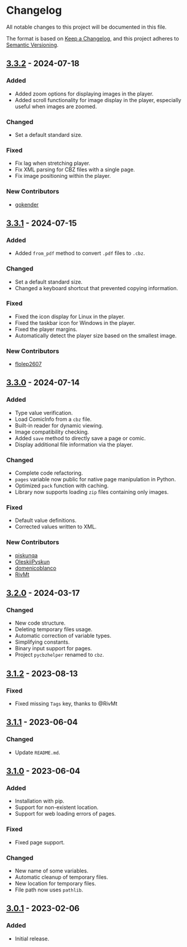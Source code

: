 # Changelog

All notable changes to this project will be documented in this file.

The format is based on [Keep a Changelog](https://keepachangelog.com/en/1.0.0/), and this project adheres to [Semantic Versioning](https://semver.org/spec/v2.0.0.html).

## [3.3.2] - 2024-07-18

### Added

- Added zoom options for displaying images in the player.
- Added scroll functionality for image display in the player, especially useful when images are zoomed.

### Changed

- Set a default standard size.

### Fixed

- Fix lag when stretching player.
- Fix XML parsing for CBZ files with a single page.
- Fix image positioning within the player.

### New Contributors

- [gokender](https://github.com/gokender)

## [3.3.1] - 2024-07-15

### Added

- Added `from_pdf` method to convert `.pdf` files to `.cbz`.

### Changed

- Set a default standard size.
- Changed a keyboard shortcut that prevented copying information.

### Fixed

- Fixed the icon display for Linux in the player.
- Fixed the taskbar icon for Windows in the player.
- Fixed the player margins.
- Automatically detect the player size based on the smallest image.

### New Contributors

- [flolep2607](https://github.com/flolep2607)

## [3.3.0] - 2024-07-14

### Added

- Type value verification.
- Load ComicInfo from a `cbz` file.
- Built-in reader for dynamic viewing.
- Image compatibility checking.
- Added `save` method to directly save a page or comic.
- Display additional file information via the player.

### Changed

- Complete code refactoring.
- `pages` variable now public for native page manipulation in Python.
- Optimized `pack` function with caching.
- Library now supports loading `zip` files containing only images.

### Fixed

- Default value definitions.
- Corrected values written to XML.

### New Contributors

- [piskunqa](https://github.com/piskunqa)
- [OleskiiPyskun](https://github.com/OleskiiPyskun)
- [domenicoblanco](https://github.com/domenicoblanco)
- [RivMt](https://github.com/RivMt)

## [3.2.0] - 2024-03-17

### Changed

- New code structure.
- Deleting temporary files usage.
- Automatic correction of variable types.
- Simplifying constants.
- Binary input support for pages.
- Project `pycbzhelper` renamed to `cbz`.

## [3.1.2] - 2023-08-13

### Fixed

- Fixed missing `Tags` key, thanks to @RivMt

## [3.1.1] - 2023-06-04

### Changed

- Update `README.md`.

## [3.1.0] - 2023-06-04

### Added

- Installation with pip.
- Support for non-existent location.
- Support for web loading errors of pages.

### Fixed

- Fixed page support.

### Changed

- New name of some variables.
- Automatic cleanup of temporary files.
- New location for temporary files.
- File path now uses `pathlib`.

## [3.0.1] - 2023-02-06

### Added

- Initial release.

[3.3.2]: https://github.com/hyugogirubato/cbz/releases/tag/v3.3.2
[3.3.1]: https://github.com/hyugogirubato/cbz/releases/tag/v3.3.1
[3.3.0]: https://github.com/hyugogirubato/cbz/releases/tag/v3.3.0
[3.2.0]: https://github.com/hyugogirubato/cbz/releases/tag/v3.2.0
[3.1.2]: https://github.com/hyugogirubato/cbz/releases/tag/v3.1.2
[3.1.1]: https://github.com/hyugogirubato/cbz/releases/tag/v3.1.1
[3.1.0]: https://github.com/hyugogirubato/cbz/releases/tag/v3.1.0
[3.0.1]: https://github.com/hyugogirubato/cbz/releases/tag/v3.0.1
